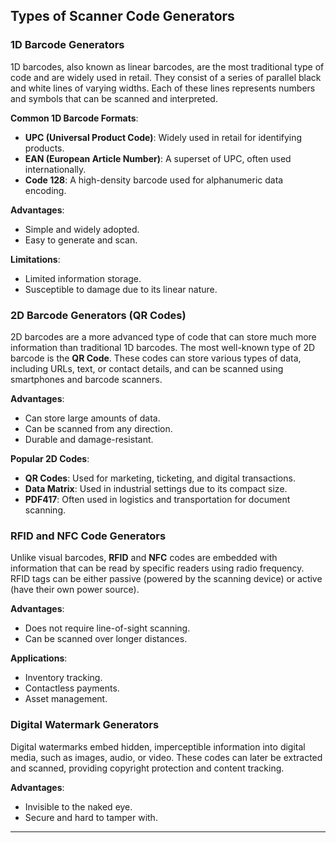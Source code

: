 
## Types of Scanner Code Generators

### 1D Barcode Generators
1D barcodes, also known as linear barcodes, are the most traditional type of code and are widely used in retail. They consist of a series of parallel black and white lines of varying widths. Each of these lines represents numbers and symbols that can be scanned and interpreted.

**Common 1D Barcode Formats**:
- **UPC (Universal Product Code)**: Widely used in retail for identifying products.
- **EAN (European Article Number)**: A superset of UPC, often used internationally.
- **Code 128**: A high-density barcode used for alphanumeric data encoding.
  
**Advantages**:
- Simple and widely adopted.
- Easy to generate and scan.
  
**Limitations**:
- Limited information storage.
- Susceptible to damage due to its linear nature.

### 2D Barcode Generators (QR Codes)
2D barcodes are a more advanced type of code that can store much more information than traditional 1D barcodes. The most well-known type of 2D barcode is the **QR Code**. These codes can store various types of data, including URLs, text, or contact details, and can be scanned using smartphones and barcode scanners.

**Advantages**:
- Can store large amounts of data.
- Can be scanned from any direction.
- Durable and damage-resistant.

**Popular 2D Codes**:
- **QR Codes**: Used for marketing, ticketing, and digital transactions.
- **Data Matrix**: Used in industrial settings due to its compact size.
- **PDF417**: Often used in logistics and transportation for document scanning.

### RFID and NFC Code Generators
Unlike visual barcodes, **RFID** and **NFC** codes are embedded with information that can be read by specific readers using radio frequency. RFID tags can be either passive (powered by the scanning device) or active (have their own power source).

**Advantages**:
- Does not require line-of-sight scanning.
- Can be scanned over longer distances.
  
**Applications**:
- Inventory tracking.
- Contactless payments.
- Asset management.

### Digital Watermark Generators
Digital watermarks embed hidden, imperceptible information into digital media, such as images, audio, or video. These codes can later be extracted and scanned, providing copyright protection and content tracking.

**Advantages**:
- Invisible to the naked eye.
- Secure and hard to tamper with.

---
